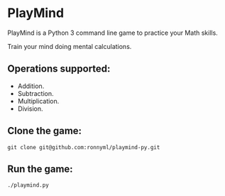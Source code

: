 # PlayMind

PlayMind is a Python 3 command line game to practice your Math skills.

Train your mind doing mental calculations.

## Operations supported: 
* Addition.
* Subtraction.
* Multiplication.
* Division.

## Clone the game:
``` git clone git@github.com:ronnyml/playmind-py.git ```

## Run the game:
``` ./playmind.py ```
